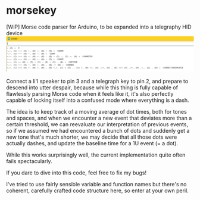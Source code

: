 # morsekey
[WiP] Morse code parser for Arduino, to be expanded into a telegraphy HID device
![Connecting People](ConnectingPeople.jpg)

Connect a li'l speaker to pin 3 and a telegraph key to pin 2, and prepare to descend into utter despair, because while this thing is fully capable of flawlessly parsing Morse code when it feels like it, it's also perfectly capable of locking itself into a confused mode where everything is a dash.

The idea is to keep track of a moving average of dot times, both for tones and spaces, and when we encounter a new event that deviates more than a certain threshold, we can reevaluate our interpretation of previous events, so if we assumed we had encountered a bunch of dots and suddenly get a new tone that's much shorter, we may decide that all those dots were actually dashes, and update the baseline time for a 1U event (= a dot).

While this works surprisingly well, the current implementation quite often fails spectacularly.

If you dare to dive into this code, feel free to fix my bugs!

I've tried to use fairly sensible variable and function names but there's no coherent, carefully crafted code structure here, so enter at your own peril.

